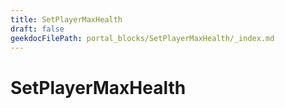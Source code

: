 ```yaml
---
title: SetPlayerMaxHealth
draft: false
geekdocFilePath: portal_blocks/SetPlayerMaxHealth/_index.md
---
```

# SetPlayerMaxHealth